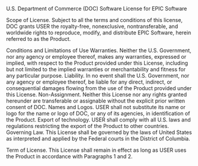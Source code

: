 U.S. Department of Commerce (DOC)
Software License for EPIC Software

Scope of License. Subject to all the terms and conditions of this license, DOC grants USER the royalty-free, nonexclusive, nontransferable, and worldwide rights to reproduce, modify, and distribute EPIC Software, herein referred to as the Product.

Conditions and Limitations of Use Warranties. Neither the U.S. Government, nor any agency or employee thereof, makes any warranties, expressed or implied, with respect to the Product provided under this License, including but not limited to the implied warranties or merchantability and fitness for any particular purpose. Liability. In no event shall the U.S. Government, nor any agency or employee thereof, be liable for any direct, indirect, or consequential damages flowing from the use of the Product provided under this License. Non-Assignment. Neither this License nor any rights granted hereunder are transferable or assignable without the explicit prior written consent of DOC. Names and Logos. USER shall not substitute its name or logo for the name or logo of DOC, or any of its agencies, in identification of the Product. Export of technology. USER shall comply with all U.S. laws and regulations restricting the export of the Product to other countries. Governing Law. This License shall be governed by the laws of United States as interpreted and applied by the Federal courts in the District of Columbia.

Term of License. This License shall remain in effect as long as USER uses the Product in accordance with Paragraphs 1 and 2.
